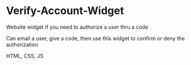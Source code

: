 # Verify-Account-Widget

Website widget if you need to authorize a user thru a code

Can email a user, give a code, then use this widget to confirm or deny the authorization

HTML, CSS, JS

